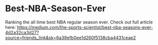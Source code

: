 # Best-NBA-Season-Ever
Ranking the all time best NBA regular season ever.
Check out full article here: https://medium.com/the-sports-scientist/best-nba-seasons-ever-4d2a32ca3d27?source=friends_link&sk=6a39efb0ee1d260f5138cba4431ceae2
